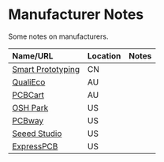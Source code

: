 # Manufacturer Notes

Some notes on manufacturers.

| Name/URL | Location | Notes |
|:---------|:---------|:------|
| [Smart Prototyping](https://www.smart-prototyping.com)       | CN | |
| [QualiEco](http://www.qualiecocircuits.com.au)               | AU | |
| [PCBCart](https://www.pcbcart.com)                           | AU | |
| [OSH Park](https://oshpark.com)                              | US | |
| [PCBway](https://www.pcbway.com)                             | US | |
| [Seeed Studio](https://www.seeedstudio.com/fusion_pcb.html)  | US | |
| [ExpressPCB](https://www.expresspcb.com/)                    | US | |
